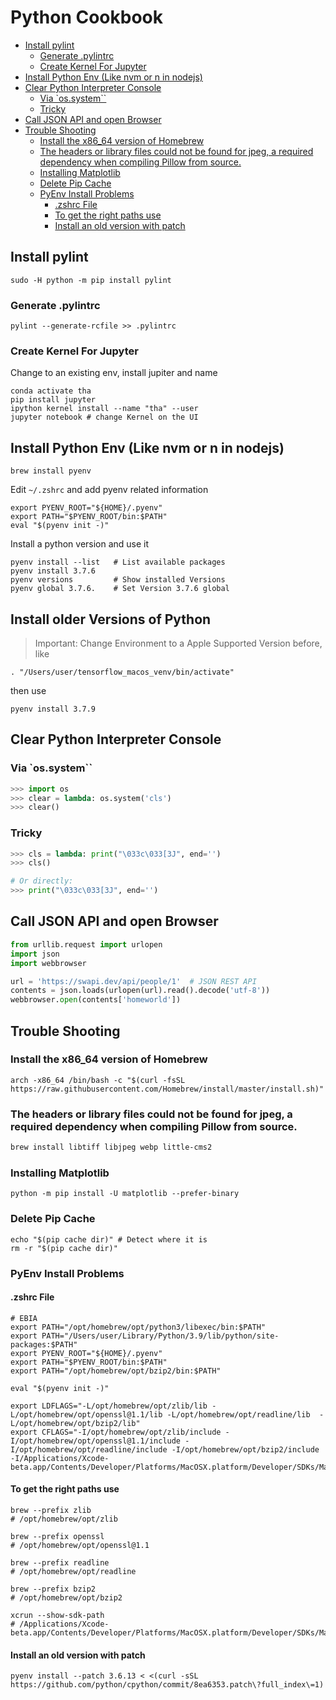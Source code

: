 # Python Cookbook

<!-- @import "[TOC]" {cmd="toc" depthFrom=2 depthTo=6 orderedList=false} -->

<!-- code_chunk_output -->

- [Install pylint](#install-pylint)
  - [Generate .pylintrc](#generate-pylintrc)
  - [Create Kernel For Jupyter](#create-kernel-for-jupyter)
- [Install Python Env (Like nvm or n in nodejs)](#install-python-env-like-nvm-or-n-in-nodejs)
- [Clear Python Interpreter Console](#clear-python-interpreter-console)
  - [Via `os.system``](#via-ossystem)
  - [Tricky](#tricky)
- [Call JSON API and open Browser](#call-json-api-and-open-browser)
- [Trouble Shooting](#trouble-shooting)
  - [Install the x86_64 version of Homebrew](#install-the-x86_64-version-of-homebrew)
  - [The headers or library files could not be found for jpeg, a required dependency when compiling Pillow from source.](#the-headers-or-library-files-could-not-be-found-for-jpeg-a-required-dependency-when-compiling-pillow-from-source)
  - [Installing Matplotlib](#installing-matplotlib)
  - [Delete Pip Cache](#delete-pip-cache)
  - [PyEnv Install Problems](#pyenv-install-problems)
    - [.zshrc File](#zshrc-file)
    - [To get the right paths use](#to-get-the-right-paths-use)
    - [Install an old version with patch](#install-an-old-version-with-patch)

<!-- /code_chunk_output -->

## Install pylint

    sudo -H python -m pip install pylint

### Generate .pylintrc

    pylint --generate-rcfile >> .pylintrc

### Create Kernel For Jupyter

Change to an existing env, install jupiter and name

    conda activate tha
    pip install jupyter
    ipython kernel install --name "tha" --user
    jupyter notebook # change Kernel on the UI

## Install Python Env (Like nvm or n in nodejs)

    brew install pyenv

Edit `~/.zshrc` and add pyenv related information

    export PYENV_ROOT="${HOME}/.pyenv"
    export PATH="$PYENV_ROOT/bin:$PATH"
    eval "$(pyenv init -)"

Install a python version and use it

    pyenv install --list   # List available packages
    pyenv install 3.7.6
    pyenv versions         # Show installed Versions
    pyenv global 3.7.6.    # Set Version 3.7.6 global

## Install older Versions of Python

> Important: Change Environment to a Apple Supported Version before, like

    . "/Users/user/tensorflow_macos_venv/bin/activate"

then use

    pyenv install 3.7.9

## Clear Python Interpreter Console

### Via `os.system``

```python
>>> import os
>>> clear = lambda: os.system('cls')
>>> clear()
```

### Tricky

```python
>>> cls = lambda: print("\033c\033[3J", end='')
>>> cls()
```

```python
# Or directly:
>>> print("\033c\033[3J", end='')
```

## Call JSON API and open Browser

```Python
from urllib.request import urlopen
import json
import webbrowser

url = 'https://swapi.dev/api/people/1'  # JSON REST API
contents = json.loads(urlopen(url).read().decode('utf-8'))
webbrowser.open(contents['homeworld'])
```

## Trouble Shooting

### Install the x86_64 version of Homebrew

    arch -x86_64 /bin/bash -c "$(curl -fsSL https://raw.githubusercontent.com/Homebrew/install/master/install.sh)"

### The headers or library files could not be found for jpeg, a required dependency when compiling Pillow from source.

```bash
brew install libtiff libjpeg webp little-cms2
```

### Installing Matplotlib

    python -m pip install -U matplotlib --prefer-binary

### Delete Pip Cache

    echo "$(pip cache dir)" # Detect where it is
    rm -r "$(pip cache dir)"

### PyEnv Install Problems

#### .zshrc File

```shell
# EBIA
export PATH="/opt/homebrew/opt/python3/libexec/bin:$PATH"
export PATH="/Users/user/Library/Python/3.9/lib/python/site-packages:$PATH"
export PYENV_ROOT="${HOME}/.pyenv"
export PATH="$PYENV_ROOT/bin:$PATH"
export PATH="/opt/homebrew/opt/bzip2/bin:$PATH"

eval "$(pyenv init -)"

export LDFLAGS="-L/opt/homebrew/opt/zlib/lib -L/opt/homebrew/opt/openssl@1.1/lib -L/opt/homebrew/opt/readline/lib  -L/opt/homebrew/opt/bzip2/lib"
export CFLAGS="-I/opt/homebrew/opt/zlib/include -I/opt/homebrew/opt/openssl@1.1/include -I/opt/homebrew/opt/readline/include -I/opt/homebrew/opt/bzip2/include -I/Applications/Xcode-beta.app/Contents/Developer/Platforms/MacOSX.platform/Developer/SDKs/MacOSX.sdk/usr/include"
```

#### To get the right paths use

```shell
brew --prefix zlib
# /opt/homebrew/opt/zlib

brew --prefix openssl
# /opt/homebrew/opt/openssl@1.1

brew --prefix readline
# /opt/homebrew/opt/readline

brew --prefix bzip2
# /opt/homebrew/opt/bzip2

xcrun --show-sdk-path
# /Applications/Xcode-beta.app/Contents/Developer/Platforms/MacOSX.platform/Developer/SDKs/MacOSX.sdk
```

#### Install an old version with patch

```shell
pyenv install --patch 3.6.13 < <(curl -sSL https://github.com/python/cpython/commit/8ea6353.patch\?full_index\=1)
```

